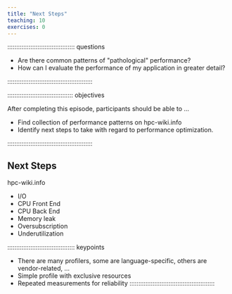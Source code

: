 ```yaml
---
title: "Next Steps"
teaching: 10
exercises: 0
---
```


:::::::::::::::::::::::::::::::::::::: questions 

- Are there common patterns of "pathological" performance?
- How can I evaluate the performance of my application in greater detail?

::::::::::::::::::::::::::::::::::::::::::::::::

::::::::::::::::::::::::::::::::::::: objectives

After completing this episode, participants should be able to …

- Find collection of performance patterns on hpc-wiki.info
- Identify next steps to take with regard to performance optimization.

::::::::::::::::::::::::::::::::::::::::::::::::

## Next Steps

hpc-wiki.info
- I/O
- CPU Front End
- CPU Back End
- Memory leak
- Oversubscription
- Underutilization

<!-- EPISODE CONTENT HERE -->

:::::::::::::::::::::::::::::::::::::: keypoints
- There are many profilers, some are language-specific, others are vendor-related, ...
- Simple profile with exclusive resources
- Repeated measurements for reliability
::::::::::::::::::::::::::::::::::::::::::::::::
